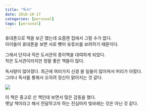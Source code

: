 ```yaml
---
title: "독서"
date: 2018-10-17
categories: [personal]
tags: [personal]
---
```


휴대폰으로 책을 보곤 했는데 요즘엔 집에서 그럴 수가 없다.  
아이들이 휴대폰을 보면 서로 뺏어 유튜브를 보려하기 때문이다. 

그래서 단지내 작은 도서관의 종이책을 대여하게 되었다.  
작은 도서관이라지만 정말 좋은 책들이 많다.

독서량이 많아졌다. 최근에 여러가지 신경 쓸 일들이 많아져서 머리가 아팠다.  
그러나 독서를 통해서 오히려 정신이 맑아지는 것 같다. 

![](http://mblogthumb3.phinf.naver.net/MjAxNzA3MjhfMjE1/MDAxNTAxMjE3Njg0MjIx.2gNEU0g2t68Kjt9DXx5EC-Rq3MKn9GsaV5Aj9xZsp2Mg.KrpTRzPfR-9V8VHFzFNmp_9d_2M69JkKZyY_YSNILDUg.JPEG.siny223/KakaoTalk_20170728_133501557.jpg?type=w2)

이 책은 중고로 산 책인데 보면서 많은 감동을 했다.   
옛날 책이라고 해서 전달하고자 하는 진심마저 빛바래는 것은 아닌 것 같다.
